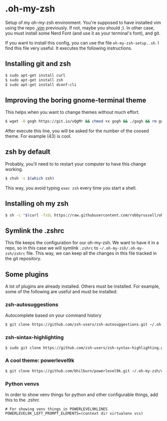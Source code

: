 # .oh-my-zsh
Setup of my oh-my-zsh environment. You're supposed to have installed vim using the repo [.vim](https://github.com/ivanCanaveral/.vim) previously. If not, maybe you should ;). In other case, you must install some Nerd Font (and use it as your terminal's font), and git.

If you want to install this config, you can use the file `oh-my-zsh-setup..sh`. I find this file very useful. It executes the following instructions.

## Installing git and zsh

```bash
$ sudo apt-get install curl
$ sudo apt-get install zsh
$ sudo apt-get install dconf-cli
```

## Improving the boring gnome-terminal theme

This helps when you want to change themes without much effort.

```bash
$ wget -O gogh https://git.io/vQgMr && chmod +x gogh && ./gogh && rm gogh
```

After execute this line, you will be asked for the number of the coosed theme. For example (43) is cool.

## zsh by default
Probably, you'll need to to restart your computer to have this change working.

```bash
$ chsh -s $(which zsh)
```

This way, you avoid typing `exec zsh` every time you start a shell.

## Installing oh my zsh

```bash
$ sh -c "$(curl -fsSL https://raw.githubusercontent.com/robbyrussell/oh-my-zsh/master/tools/install.sh)"
```

## Symlink the .zshrc

This file keeps the configuration for our oh-my-zsh. We want to have it in a repo, so in this case we will symlink `.zshrc` to `~/.oh-my-zsh/.oh-my-zsh/zshrc` file. This way, we can keep all the changes in this file tracked in the git repository.

## Some plugins

A lot of plugins are already installed. Others must be installed. For example, some of the following are useful and must be installed:

### zsh-autosuggestions

Autocomplete based on your command history

```bash
$ git clone https://github.com/zsh-users/zsh-autosuggestions.git ~/.oh-my-zs/plugins/zsh-autosuggestions
```

### zsh-sintax-highlighting

```bash
$ sudo git clone https://github.com/zsh-users/zsh-syntax-highlighting.git ~/.oh-my-zsh/plugins/zsh-syntax-highlighting
```

### A cool theme: powerlevel9k

```bash
$ git clone https://github.com/bhilburn/powerlevel9k.git ~/.oh-my-zsh/custom/themes/powerlevel9k
```

### Python venvs

In order to show venv things for python and other configurable things, add this to the .zshrc

```vim
# For showing venv things in POWERLEVEL9KLINES
POWERLEVEL9K_LEFT_PROMPT_ELEMENTS=(context dir virtualenv vcs)
```
